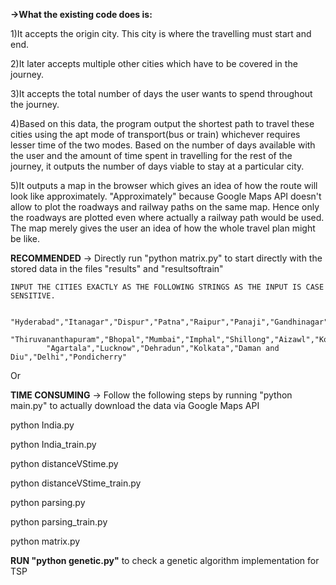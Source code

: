 **->What the existing code does is:**

1)It accepts the origin city. This city is where the travelling must start and end.

2)It later accepts multiple other cities which have to be covered in the journey.
	
3)It accepts the total number of days the user wants to spend throughout the journey.
	
4)Based on this data, the program output the shortest path to travel these cities using the apt mode of transport(bus or train) whichever requires lesser time of the two modes. Based on the number of days available with the user and the amount of time spent in travelling for the rest of the journey, it outputs the number of days viable to stay at a particular city.
        
5)It outputs a map in the browser which gives an idea of how the route will look like approximately. "Approximately" because Google Maps API doesn't allow to plot the roadways and railway paths on the same map. Hence only the roadways are plotted even where actually a railway path would be used. The map merely gives the user an idea of how the whole travel plan might be like. 


**RECOMMENDED** -> Directly run "python matrix.py" to start directly with the stored data in the files "results" and "resultsoftrain"

    INPUT THE CITIES EXACTLY AS THE FOLLOWING STRINGS AS THE INPUT IS CASE SENSITIVE.

            "Hyderabad","Itanagar","Dispur","Patna","Raipur","Panaji","Gandhinagar","Chandigarh","Shimla","Srinagar","Ranchi","Bangalore",
            "Thiruvananthapuram","Bhopal","Mumbai","Imphal","Shillong","Aizawl","Kohima","Bhubaneshwar","Jaipur","Gangtok","Chennai",
            "Agartala","Lucknow","Dehradun","Kolkata","Daman and Diu","Delhi","Pondicherry"

Or

**TIME CONSUMING** -> Follow the following steps by running "python main.py" to actually download the data via Google Maps API

python India.py

python India_train.py

python distanceVStime.py

python distanceVStime_train.py

python parsing.py

python parsing_train.py

python matrix.py

**RUN "python genetic.py"** to check a genetic algorithm implementation for TSP


